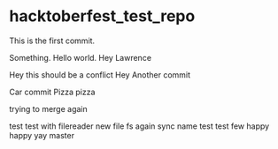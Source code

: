 # hacktoberfest_test_repo

This is the first commit.

Something. Hello world. Hey Lawrence


Hey this should be a conflict
Hey
Another commit

Car commit
Pizza pizza

trying to merge again

test test
with filereader new file
fs again sync name test test few
happy happy yay
master


